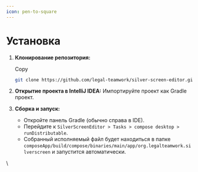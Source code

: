 ```yaml
---
icon: pen-to-square
---
```


# Установка

1.  **Клонирование репозитория:**

    &#x20;Copy

    ```bash
    git clone https://github.com/legal-teamwork/silver-screen-editor.git
    ```
2. **Открытие проекта в IntelliJ IDEA:** Импортируйте проект как Gradle проект.
3. **Сборка и запуск:**
   * Откройте панель Gradle (обычно справа в IDE).
   * Перейдите к `SilverScreenEditor > Tasks > compose desktop > runDistributable`.
   * Собранный исполняемый файл будет находиться в папке `composeApp/build/compose/binaries/main/app/org.legalteamwork.silverscreen` и запустится автоматически.

\
